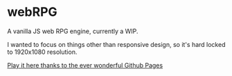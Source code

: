 # webRPG
A vanilla JS web RPG engine, currently a WIP.

I wanted to focus on things other than responsive design, so it's hard locked to 1920x1080 resolution.

[Play it here thanks to the ever wonderful Github Pages](https://wjkmartin.github.io/webRPG/game.html)


